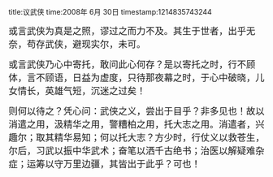 title:议武侠
time:2008年 6月 30日
timestamp:1214835743244

<P><FONT size=4>或言武侠为真是之照，谬过之而力不及。其生于世者，出乎无奈，苟存武侠，避现实尔，未可。</FONT></P>
<P><FONT size=4>或言武侠乃心中寄托，敢问此心何存？是以寄托之时，行不顾体，言不顾语，日益为虚度，只待那夜幕之时，于心中破晓，儿女情长，英雄气短，沉迷之过矣！</FONT></P>
<P><FONT size=4>则何以待之？凭心问：武侠之义，尝出于目乎？非多见也！故以消遣之用，汲精华之用，警糟柏之用，托大志之用。消遣者，兴趣尔；取其精华易知；何以托大志？方少时，行仗义以救苍生，尔后，习武以振中华武术；奋笔以洒千古绝书；治医以解疑难杂症；运筹以守万里边疆，其皆出于此乎？可也！</FONT></P>